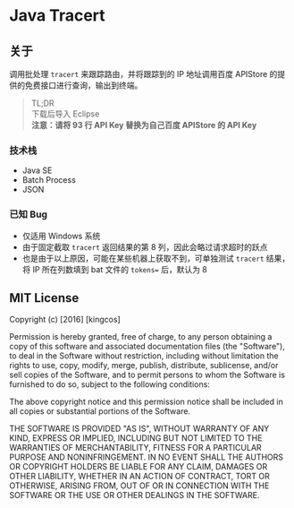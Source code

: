# Java Tracert

## 关于

调用批处理 `tracert` 来跟踪路由，并将跟踪到的 IP 地址调用百度 APIStore 的提供的免费接口进行查询，输出到终端。

> TL;DR
> <br>
> 下载后导入 Eclipse
> <br>
> **注意：请将 93 行 API Key 替换为自己百度 APIStore 的 API Key**

### 技术栈

- Java SE
- Batch Process
- JSON

### 已知 Bug

- 仅适用 Windows 系统
- 由于固定截取 `tracert` 返回结果的第 8 列，因此会略过请求超时的跃点
- 也是由于以上原因，可能在某些机器上获取不到，可单独测试 `tracert` 结果，将 IP 所在列数填到 bat 文件的 `tokens=` 后，默认为 8

## MIT License

Copyright (c) [2016] [kingcos]

Permission is hereby granted, free of charge, to any person obtaining a copy
of this software and associated documentation files (the "Software"), to deal
in the Software without restriction, including without limitation the rights
to use, copy, modify, merge, publish, distribute, sublicense, and/or sell
copies of the Software, and to permit persons to whom the Software is
furnished to do so, subject to the following conditions:

The above copyright notice and this permission notice shall be included in all
copies or substantial portions of the Software.

THE SOFTWARE IS PROVIDED "AS IS", WITHOUT WARRANTY OF ANY KIND, EXPRESS OR
IMPLIED, INCLUDING BUT NOT LIMITED TO THE WARRANTIES OF MERCHANTABILITY,
FITNESS FOR A PARTICULAR PURPOSE AND NONINFRINGEMENT. IN NO EVENT SHALL THE
AUTHORS OR COPYRIGHT HOLDERS BE LIABLE FOR ANY CLAIM, DAMAGES OR OTHER
LIABILITY, WHETHER IN AN ACTION OF CONTRACT, TORT OR OTHERWISE, ARISING FROM,
OUT OF OR IN CONNECTION WITH THE SOFTWARE OR THE USE OR OTHER DEALINGS IN THE
SOFTWARE.
